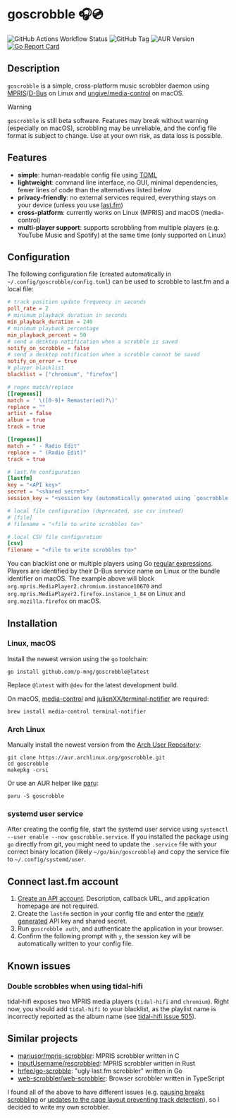 # goscrobble 🎧💿

![GitHub Actions Workflow Status](https://img.shields.io/github/actions/workflow/status/p-mng/goscrobble/go.yml) ![GitHub Tag](https://img.shields.io/github/v/tag/p-mng/goscrobble) ![AUR Version](https://img.shields.io/aur/version/goscrobble) [![Go Report Card](https://goreportcard.com/badge/github.com/p-mng/goscrobble)](https://goreportcard.com/report/github.com/p-mng/goscrobble)

## Description

`goscrobble` is a simple, cross-platform music scrobbler daemon using [MPRIS](https://specifications.freedesktop.org/mpris-spec/latest/)/[D-Bus](https://www.freedesktop.org/wiki/Software/dbus/) on Linux and [ungive/media-control](https://github.com/ungive/media-control) on macOS.

> [!WARNING]
> `goscrobble` is still beta software. Features may break without warning (especially on macOS), scrobbling may be unreliable, and the config file format is subject to change. Use at your own risk, as data loss is possible.

## Features

- **simple**: human-readable config file using [TOML](https://toml.io/en/)
- **lightweight**: command line interface, no GUI, minimal dependencies, fewer lines of code than the alternatives listed below
- **privacy-friendly**: no external services required, everything stays on your device (unless you use [last.fm](https://www.last.fm/))
- **cross-platform**: currently works on Linux (MPRIS) and macOS (media-control)
- **multi-player support**: supports scrobbling from multiple players (e.g. YouTube Music and Spotify) at the same time (only supported on Linux)

## Configuration

The following configuration file (created automatically in `~/.config/goscrobble/config.toml`) can be used to scrobble to last.fm and a local file:

```toml
# track position update frequency in seconds
poll_rate = 2
# minimum playback duration in seconds
min_playback_duration = 240
# minimum playback percentage
min_playback_percent = 50
# send a desktop notification when a scrobble is saved
notify_on_scrobble = false
# send a desktop notification when a scrobble cannot be saved
notify_on_error = true
# player blacklist
blacklist = ["chromium", "firefox"]

# regex match/replace
[[regexes]]
match = ' \([0-9]+ Remaster(ed)?\)'
replace = ""
artist = false
album = true
track = true

[[regexes]]
match = " - Radio Edit"
replace = " (Radio Edit)"
track = true

# last.fm configuration
[lastfm]
key = "<API key>"
secret = "<shared secret>"
session_key = "<session key (automatically generated using `goscrobble auth`)>"

# local file configuration (deprecated, use csv instead)
# [file]
# filename = "<file to write scrobbles to>"

# local CSV file configuration
[csv]
filename = "<file to write scrobbles to>"
```

You can blacklist one or multiple players using Go [regular expressions](https://gobyexample.com/regular-expressions). Players are identified by their D-Bus service name on Linux or the bundle identifier on macOS. The example above will block `org.mpris.MediaPlayer2.chromium.instance10670` and `org.mpris.MediaPlayer2.firefox.instance_1_84` on Linux and `org.mozilla.firefox` on macOS.

## Installation

### Linux, macOS

Install the newest version using the `go` toolchain:

```shell
go install github.com/p-mng/goscrobble@latest
```

Replace `@latest` with `@dev` for the latest development build.

On macOS, [media-control](https://github.com/ungive/media-control) and [julienXX/terminal-notifier](https://github.com/julienXX/terminal-notifier) are required:

```shell
brew install media-control terminal-notifier
```

### Arch Linux

Manually install the newest version from the [Arch User Repository](https://aur.archlinux.org/):

```shell
git clone https://aur.archlinux.org/goscrobble.git
cd goscrobble
makepkg -crsi
```

Or use an AUR helper like [paru](https://github.com/Morganamilo/paru):

```shell
paru -S goscrobble
```

### systemd user service

After creating the config file, start the systemd user service using `systemctl --user enable --now goscrobble.service`. If you installed the package using `go` directly from git, you might need to update the `.service` file with your correct binary location (likely `~/go/bin/goscrobble`) and copy the service file to `~/.config/systemd/user`.

## Connect last.fm account

1. [Create an API account](https://www.last.fm/api/account/create). Description, callback URL, and application homepage are not required.
2. Create the `lastfm` section in your config file and enter the [newly generated](https://www.last.fm/api/accounts) API key and shared secret.
3. Run `goscrobble auth`, and authenticate the application in your browser.
4. Confirm the following prompt with `y`, the session key will be automatically written to your config file.

## Known issues

### Double scrobbles when using tidal-hifi

tidal-hifi exposes two MPRIS media players (`tidal-hifi` and `chromium`). Right now, you should add `tidal-hifi` to your blacklist, as the playlist name is incorrectly reported as the album name (see [tidal-hifi issue 505](https://github.com/Mastermindzh/tidal-hifi/issues/505)).

## Similar projects

- [mariusor/mpris-scrobbler](https://github.com/mariusor/mpris-scrobbler): MPRIS scrobbler written in C
- [InputUsername/rescrobbled](https://github.com/InputUsername/rescrobbled): MPRIS scrobbler written in Rust
- [hrfee/go-scrobble](https://github.com/hrfee/go-scrobble): "ugly last.fm scrobbler" written in Go
- [web-scrobbler/web-scrobbler](https://github.com/web-scrobbler/web-scrobbler): Browser scrobbler written in TypeScript

I found all of the above to have different issues (e.g. [pausing breaks scrobbling](https://github.com/mariusor/mpris-scrobbler/issues/56) or [updates to the page layout preventing track detection](https://github.com/web-scrobbler/web-scrobbler/issues/4849)), so I decided to write my own scrobbler.
